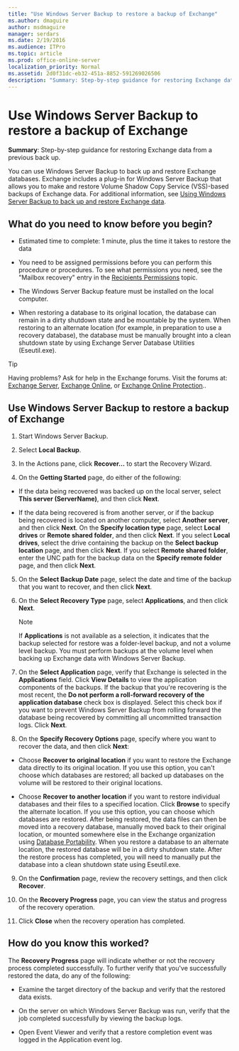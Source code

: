 ```yaml
---
title: "Use Windows Server Backup to restore a backup of Exchange"
ms.author: dmaguire
author: msdmaguire
manager: serdars
ms.date: 2/19/2016
ms.audience: ITPro
ms.topic: article
ms.prod: office-online-server
localization_priority: Normal
ms.assetid: 2d0f31dc-eb32-451a-8852-591269026506
description: "Summary: Step-by-step guidance for restoring Exchange data from a previous back up."
---
```


# Use Windows Server Backup to restore a backup of Exchange

 **Summary**: Step-by-step guidance for restoring Exchange data from a previous back up.
  
You can use Windows Server Backup to back up and restore Exchange databases. Exchange includes a plug-in for Windows Server Backup that allows you to make and restore Volume Shadow Copy Service (VSS)-based backups of Exchange data. For additional information, see [Using Windows Server Backup to back up and restore Exchange data](windows-server-backup.md).
  
## What do you need to know before you begin?

- Estimated time to complete: 1 minute, plus the time it takes to restore the data
    
- You need to be assigned permissions before you can perform this procedure or procedures. To see what permissions you need, see the "Mailbox recovery" entry in the [Recipients Permissions](../../permissions/feature-permissions/recipient-perms.md) topic. 
    
- The Windows Server Backup feature must be installed on the local computer.
    
- When restoring a database to its original location, the database can remain in a dirty shutdown state and be mountable by the system. When restoring to an alternate location (for example, in preparation to use a recovery database), the database must be manually brought into a clean shutdown state by using Exchange Server Database Utilities (Eseutil.exe).
    
> [!TIP]
> Having problems? Ask for help in the Exchange forums. Visit the forums at: [Exchange Server](https://go.microsoft.com/fwlink/p/?linkId=60612), [Exchange Online](https://go.microsoft.com/fwlink/p/?linkId=267542), or [Exchange Online Protection](https://go.microsoft.com/fwlink/p/?linkId=285351).. 
  
## Use Windows Server Backup to restore a backup of Exchange

1. Start Windows Server Backup.
    
2. Select **Local Backup**.
    
3. In the Actions pane, click **Recover…** to start the Recovery Wizard. 
    
4. On the **Getting Started** page, do either of the following: 
    
  - If the data being recovered was backed up on the local server, select **This server (ServerName)**, and then click **Next**.
    
  - If the data being recovered is from another server, or if the backup being recovered is located on another computer, select **Another server**, and then click **Next**. On the **Specify location type** page, select **Local drives** or **Remote shared folder**, and then click **Next**. If you select **Local drives**, select the drive containing the backup on the **Select backup location** page, and then click **Next**. If you select **Remote shared folder**, enter the UNC path for the backup data on the **Specify remote folder** page, and then click **Next**.
    
5. On the **Select Backup Date** page, select the date and time of the backup that you want to recover, and then click **Next**.
    
6. On the **Select Recovery Type** page, select **Applications**, and then click **Next**.
    
    > [!NOTE]
    > If **Applications** is not available as a selection, it indicates that the backup selected for restore was a folder-level backup, and not a volume level backup. You must perform backups at the volume level when backing up Exchange data with Windows Server Backup. 
  
7. On the **Select Application** page, verify that Exchange is selected in the **Applications** field. Click **View Details** to view the application components of the backups. If the backup that you're recovering is the most recent, the **Do not perform a roll-forward recovery of the application database** check box is displayed. Select this check box if you want to prevent Windows Server Backup from rolling forward the database being recovered by committing all uncommitted transaction logs. Click **Next**.
    
8. On the **Specify Recovery Options** page, specify where you want to recover the data, and then click **Next**:
    
  - Choose **Recover to original location** if you want to restore the Exchange data directly to its original location. If you use this option, you can't choose which databases are restored; all backed up databases on the volume will be restored to their original locations. 
    
  - Choose **Recover to another location** if you want to restore individual databases and their files to a specified location. Click **Browse** to specify the alternate location. If you use this option, you can choose which databases are restored. After being restored, the data files can then be moved into a recovery database, manually moved back to their original location, or mounted somewhere else in the Exchange organization using [Database Portability](http://technet.microsoft.com/library/387b727a-ce51-4910-b5c4-613c693fa5bd.aspx). When you restore a database to an alternate location, the restored database will be in a dirty shutdown state. After the restore process has completed, you will need to manually put the database into a clean shutdown state using Eseutil.exe.
    
9. On the **Confirmation** page, review the recovery settings, and then click **Recover**.
    
10. On the **Recovery Progress** page, you can view the status and progress of the recovery operation. 
    
11. Click **Close** when the recovery operation has completed. 
    
## How do you know this worked?

The **Recovery Progress** page will indicate whether or not the recovery process completed successfully. To further verify that you've successfully restored the data, do any of the following: 
  
- Examine the target directory of the backup and verify that the restored data exists.
    
- On the server on which Windows Server Backup was run, verify that the job completed successfully by viewing the backup logs.
    
- Open Event Viewer and verify that a restore completion event was logged in the Application event log.
    

